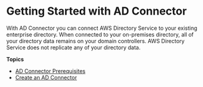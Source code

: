 # Getting Started with AD Connector<a name="ad_connector_getting_started"></a>

With AD Connector you can connect AWS Directory Service to your existing enterprise directory\. When connected to your on\-premises directory, all of your directory data remains on your domain controllers\. AWS Directory Service does not replicate any of your directory data\. 

**Topics**
+ [AD Connector Prerequisites](prereq_connector.md)
+ [Create an AD Connector](create_ad_connector.md)